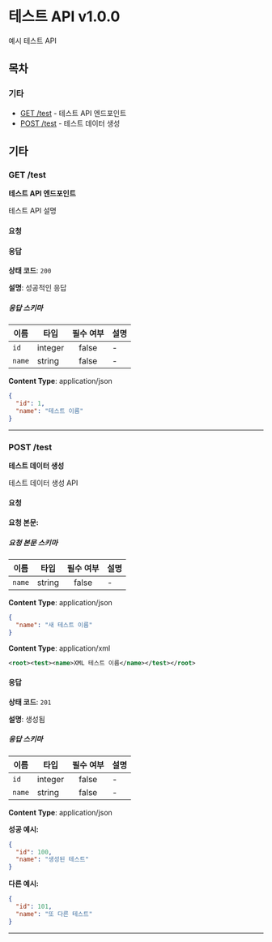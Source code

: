 # 테스트 API v1.0.0

예시 테스트 API

## 목차

### 기타 

- [GET /test](#get--test) - 테스트 API 엔드포인트
- [POST /test](#post--test) - 테스트 데이터 생성


## 기타

<h3 id='get--test'></h3>

### GET /test

**테스트 API 엔드포인트**

테스트 API 설명

#### 요청



#### 응답


**상태 코드**: `200`

**설명**: 성공적인 응답


##### 응답 스키마

| 이름 | 타입 | 필수 여부 | 설명 |
|------|------|:--------:|------|
| `id` | integer | false | \- |
| `name` | string | false | \- |

**Content Type**: application/json

```json
{
  "id": 1,
  "name": "테스트 이름"
}
```


---

<h3 id='post--test'></h3>

### POST /test

**테스트 데이터 생성**

테스트 데이터 생성 API

#### 요청


**요청 본문:**


##### 요청 본문 스키마

| 이름 | 타입 | 필수 여부 | 설명 |
|------|------|:--------:|------|
| `name` | string | false | \- |

**Content Type**: application/json

```json
{
  "name": "새 테스트 이름"
}
```

**Content Type**: application/xml

```xml
<root><test><name>XML 테스트 이름</name></test></root>
```


#### 응답


**상태 코드**: `201`

**설명**: 생성됨


##### 응답 스키마

| 이름 | 타입 | 필수 여부 | 설명 |
|------|------|:--------:|------|
| `id` | integer | false | \- |
| `name` | string | false | \- |

**Content Type**: application/json


**성공 예시:**

```json
{
  "id": 100,
  "name": "생성된 테스트"
}
```

**다른 예시:**

```json
{
  "id": 101,
  "name": "또 다른 테스트"
}
```


---
